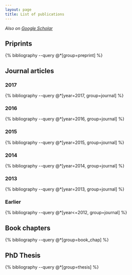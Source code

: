 ```yaml
---
layout: page
title: List of publications
---
```


*Also on [Google Scholar](https://scholar.google.de/citations?user=yBtX0C4AAAAJ&hl=en)*

## Priprints
{% bibliography --query @*[group=preprint] %}

## Journal articles

### 2017

{% bibliography --query @*[year=2017, group=journal] %}

### 2016

{% bibliography --query @*[year=2016, group=journal] %}

### 2015

{% bibliography --query @*[year=2015, group=journal] %}

### 2014

{% bibliography --query @*[year=2014, group=journal] %}

### 2013

{% bibliography --query @*[year=2013, group=journal] %}

### Earlier

{% bibliography --query @*[year<=2012, group=journal] %}

## Book chapters
{% bibliography --query @*[group=book_chap] %}

## PhD Thesis
{% bibliography --query @*[group=thesis] %}

